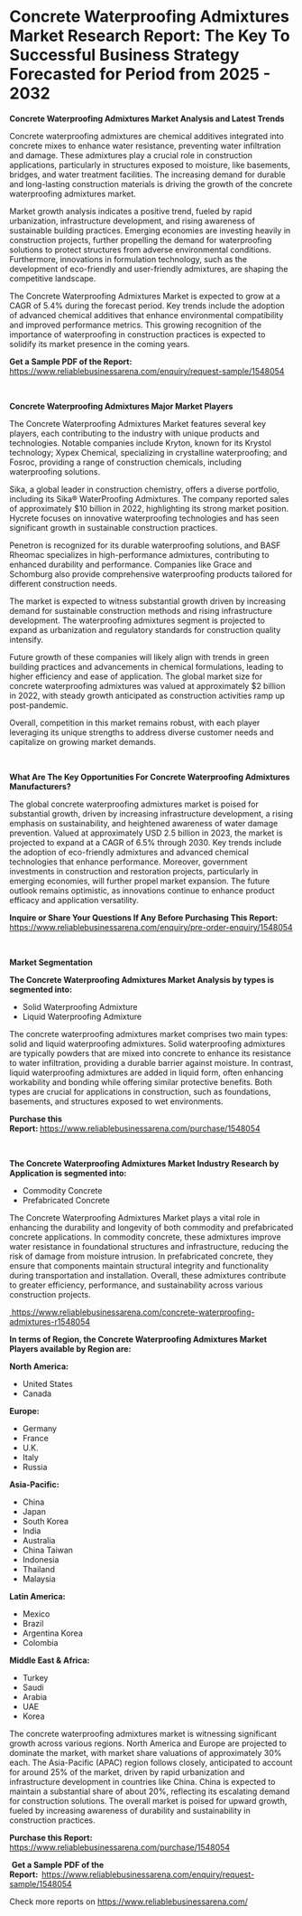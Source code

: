 <p><h1>Concrete Waterproofing Admixtures Market Research Report: The Key To Successful Business Strategy Forecasted for Period from 2025 - 2032</h1></p><p><strong>Concrete Waterproofing Admixtures Market Analysis and Latest Trends</strong></p>
<p><p>Concrete waterproofing admixtures are chemical additives integrated into concrete mixes to enhance water resistance, preventing water infiltration and damage. These admixtures play a crucial role in construction applications, particularly in structures exposed to moisture, like basements, bridges, and water treatment facilities. The increasing demand for durable and long-lasting construction materials is driving the growth of the concrete waterproofing admixtures market.</p><p>Market growth analysis indicates a positive trend, fueled by rapid urbanization, infrastructure development, and rising awareness of sustainable building practices. Emerging economies are investing heavily in construction projects, further propelling the demand for waterproofing solutions to protect structures from adverse environmental conditions. Furthermore, innovations in formulation technology, such as the development of eco-friendly and user-friendly admixtures, are shaping the competitive landscape.</p><p>The Concrete Waterproofing Admixtures Market is expected to grow at a CAGR of 5.4% during the forecast period. Key trends include the adoption of advanced chemical additives that enhance environmental compatibility and improved performance metrics. This growing recognition of the importance of waterproofing in construction practices is expected to solidify its market presence in the coming years.</p></p>
<p><strong>Get a Sample PDF of the Report:&nbsp;</strong> <a href="https://www.reliablebusinessarena.com/enquiry/request-sample/1548054?utm_campaign=3101&utm_medium=2&utm_source=Github&utm_content=ia&utm_term=01042025&utm_id=concrete-waterproofing-admixtures">https://www.reliablebusinessarena.com/enquiry/request-sample/1548054</a></p>
<p>&nbsp;</p>
<p><strong>Concrete Waterproofing Admixtures Major Market Players</strong></p>
<p><p>The Concrete Waterproofing Admixtures Market features several key players, each contributing to the industry with unique products and technologies. Notable companies include Kryton, known for its Krystol technology; Xypex Chemical, specializing in crystalline waterproofing; and Fosroc, providing a range of construction chemicals, including waterproofing solutions.</p><p>Sika, a global leader in construction chemistry, offers a diverse portfolio, including its Sika® WaterProofing Admixtures. The company reported sales of approximately $10 billion in 2022, highlighting its strong market position. Hycrete focuses on innovative waterproofing technologies and has seen significant growth in sustainable construction practices.</p><p>Penetron is recognized for its durable waterproofing solutions, and BASF Rheomac specializes in high-performance admixtures, contributing to enhanced durability and performance. Companies like Grace and Schomburg also provide comprehensive waterproofing products tailored for different construction needs.</p><p>The market is expected to witness substantial growth driven by increasing demand for sustainable construction methods and rising infrastructure development. The waterproofing admixtures segment is projected to expand as urbanization and regulatory standards for construction quality intensify.</p><p>Future growth of these companies will likely align with trends in green building practices and advancements in chemical formulations, leading to higher efficiency and ease of application. The global market size for concrete waterproofing admixtures was valued at approximately $2 billion in 2022, with steady growth anticipated as construction activities ramp up post-pandemic.</p><p>Overall, competition in this market remains robust, with each player leveraging its unique strengths to address diverse customer needs and capitalize on growing market demands.</p></p>
<p>&nbsp;</p>
<p><strong>What Are The Key Opportunities For Concrete Waterproofing Admixtures Manufacturers?</strong></p>
<p><p>The global concrete waterproofing admixtures market is poised for substantial growth, driven by increasing infrastructure development, a rising emphasis on sustainability, and heightened awareness of water damage prevention. Valued at approximately USD 2.5 billion in 2023, the market is projected to expand at a CAGR of 6.5% through 2030. Key trends include the adoption of eco-friendly admixtures and advanced chemical technologies that enhance performance. Moreover, government investments in construction and restoration projects, particularly in emerging economies, will further propel market expansion. The future outlook remains optimistic, as innovations continue to enhance product efficacy and application versatility.</p></p>
<p><strong>Inquire or Share Your Questions If Any Before Purchasing This Report:</strong> <a href="https://www.reliablebusinessarena.com/enquiry/pre-order-enquiry/1548054?utm_campaign=3101&utm_medium=2&utm_source=Github&utm_content=ia&utm_term=01042025&utm_id=concrete-waterproofing-admixtures">https://www.reliablebusinessarena.com/enquiry/pre-order-enquiry/1548054</a></p>
<p>&nbsp;</p>
<p><strong>Market Segmentation</strong></p>
<p><strong>The Concrete Waterproofing Admixtures Market Analysis by types is segmented into:</strong></p>
<p><ul><li>Solid Waterproofing Admixture</li><li>Liquid Waterproofing Admixture</li></ul></p>
<p><p>The concrete waterproofing admixtures market comprises two main types: solid and liquid waterproofing admixtures. Solid waterproofing admixtures are typically powders that are mixed into concrete to enhance its resistance to water infiltration, providing a durable barrier against moisture. In contrast, liquid waterproofing admixtures are added in liquid form, often enhancing workability and bonding while offering similar protective benefits. Both types are crucial for applications in construction, such as foundations, basements, and structures exposed to wet environments.  </p></p>
<p><strong>Purchase this Report:&nbsp;</strong><a href="https://www.reliablebusinessarena.com/purchase/1548054?utm_campaign=3101&utm_medium=2&utm_source=Github&utm_content=ia&utm_term=01042025&utm_id=concrete-waterproofing-admixtures">https://www.reliablebusinessarena.com/purchase/1548054</a></p>
<p>&nbsp;</p>
<p><strong>The Concrete Waterproofing Admixtures Market Industry Research by Application is segmented into:</strong></p>
<p><ul><li>Commodity Concrete</li><li>Prefabricated Concrete</li></ul></p>
<p><p>The Concrete Waterproofing Admixtures Market plays a vital role in enhancing the durability and longevity of both commodity and prefabricated concrete applications. In commodity concrete, these admixtures improve water resistance in foundational structures and infrastructure, reducing the risk of damage from moisture intrusion. In prefabricated concrete, they ensure that components maintain structural integrity and functionality during transportation and installation. Overall, these admixtures contribute to greater efficiency, performance, and sustainability across various construction projects.</p></p>
<p><a href="https://www.reliablebusinessarena.com/concrete-waterproofing-admixtures-r1548054?utm_campaign=3101&utm_medium=2&utm_source=Github&utm_content=ia&utm_term=01042025&utm_id=concrete-waterproofing-admixtures">&nbsp;https://www.reliablebusinessarena.com/concrete-waterproofing-admixtures-r1548054</a></p>
<p><strong>In terms of Region, the Concrete Waterproofing Admixtures Market Players available by Region are:</strong></p>
<p>
    <p> <strong> North America: </strong>
        <ul>
            <li>United States</li>
            <li>Canada</li>
        </ul>
        </p> 
    <p> <strong> Europe: </strong>
        <ul>
            <li>Germany</li>
            <li>France</li>
            <li>U.K.</li>
            <li>Italy</li>
            <li>Russia</li>
        </ul>
        </p> 
    <p> <strong> Asia-Pacific: </strong>
        <ul>
            <li>China</li>
            <li>Japan</li>
            <li>South Korea</li>
            <li>India</li>
            <li>Australia</li>
            <li>China Taiwan</li>
            <li>Indonesia</li>
            <li>Thailand</li>
            <li>Malaysia</li>
        </ul>
        </p> 
    <p> <strong> Latin America: </strong>
        <ul>
            <li>Mexico</li>
            <li>Brazil</li>
            <li>Argentina Korea</li>
            <li>Colombia</li>
        </ul>
        </p> 
    <p> <strong> Middle East & Africa: </strong>
        <ul>
            <li>Turkey</li>
            <li>Saudi</li>
            <li>Arabia</li>
            <li>UAE</li>
            <li>Korea</li>
        </ul>
    </p>
    </p>
<p><p>The concrete waterproofing admixtures market is witnessing significant growth across various regions. North America and Europe are projected to dominate the market, with market share valuations of approximately 30% each. The Asia-Pacific (APAC) region follows closely, anticipated to account for around 25% of the market, driven by rapid urbanization and infrastructure development in countries like China. China is expected to maintain a substantial share of about 20%, reflecting its escalating demand for construction solutions. The overall market is poised for upward growth, fueled by increasing awareness of durability and sustainability in construction practices.</p></p>
<p><strong>Purchase this Report: </strong><a href="https://www.reliablebusinessarena.com/purchase/1548054?utm_campaign=3101&utm_medium=2&utm_source=Github&utm_content=ia&utm_term=01042025&utm_id=concrete-waterproofing-admixtures">https://www.reliablebusinessarena.com/purchase/1548054</a></p>
<p>&nbsp;<strong>Get a Sample PDF of the Report:&nbsp;&nbsp;</strong><a href="https://www.reliablebusinessarena.com/enquiry/request-sample/1548054?utm_campaign=3101&utm_medium=2&utm_source=Github&utm_content=ia&utm_term=01042025&utm_id=concrete-waterproofing-admixtures">https://www.reliablebusinessarena.com/enquiry/request-sample/1548054</a></p>
<p><strong></strong></p>
<p>Check more reports on <a href="https://www.reliablebusinessarena.com/?utm_campaign=3101&utm_medium=2&utm_source=Github&utm_content=ia&utm_term=01042025&utm_id=concrete-waterproofing-admixtures">https://www.reliablebusinessarena.com/</a></p>